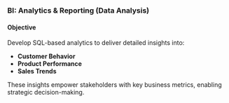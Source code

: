 ### BI: Analytics & Reporting (Data Analysis)

#### Objective

Develop SQL-based analytics to deliver detailed insights into:

- **Customer Behavior**
- **Product Performance**
- **Sales Trends**

These insights empower stakeholders with key business metrics, enabling strategic decision-making.
